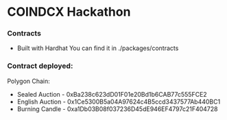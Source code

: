 # COINDCX Hackathon

### Contracts
* Built with Hardhat
You can find it in ./packages/contracts

### Contract deployed:
Polygon Chain:
* Sealed Auction - 0xBa238c623dD01F01e20Bd1b6CAB77c555FCE2
* English Auction - 0x1Ce5300B5a04A97624c4B5ccd3437577Ab440BC1
* Burning Candle - 0xa1Db03B08f037236D45dE946EF4797c21F404728